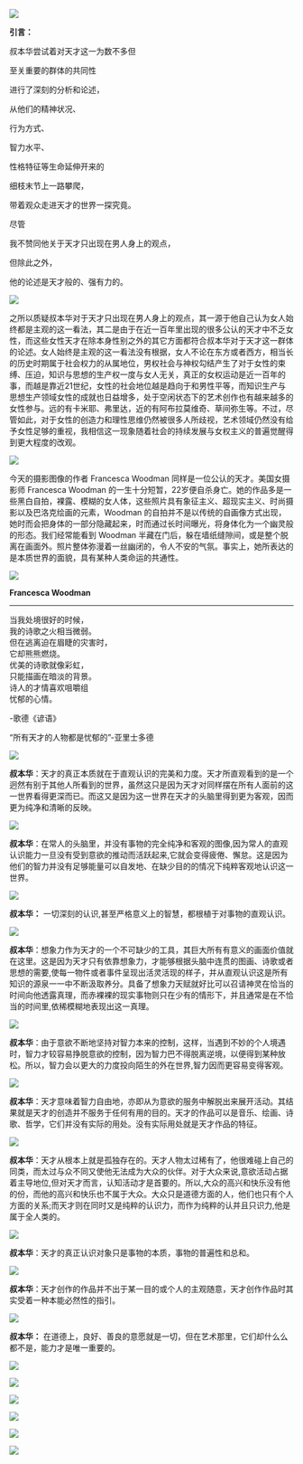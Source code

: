 ![](https://mmbiz.qpic.cn/mmbiz_jpg/eBZ8r4rC36Y61Ox5BuTBrd89gVgmmMcwLOFoTIKMSuvWJCe2mRibraxJvB7dGOmIBT8hf8DYlmZdMb6NB9bGwLw/640?wx_fmt=jpeg)

**引言：** 

叔本华尝试着对天才这一为数不多但

至关重要的群体的共同性

进行了深刻的分析和论述，

从他们的精神状况、

行为方式、

智力水平、

性格特征等生命延伸开来的

细枝末节上一路攀爬，

带着观众走进天才的世界一探究竟。

尽管

我不赞同他关于天才只出现在男人身上的观点，

但除此之外，

他的论述是天才般的、强有力的。

![](https://mmbiz.qpic.cn/mmbiz_jpg/eBZ8r4rC36Zwrb8Tfl1gY0wib75faeYmYedjQf2QeUGMzu2Fuiak3OwINA03piciawiaZnOVAZahQB0rZ5WeibDtf6Ew/640?wx_fmt=jpeg)

之所以质疑叔本华对于天才只出现在男人身上的观点，其一源于他自己认为女人始终都是主观的这一看法，其二是由于在近一百年里出现的很多公认的天才中不乏女性，而这些女性天才在除本身性别之外的其它方面都符合叔本华对于天才这一群体的论述。女人始终是主观的这一看法没有根据，女人不论在东方或者西方，相当长的历史时期属于社会权力的从属地位，男权社会与神权勾结产生了对于女性的束缚、压迫，知识与思想的生产权一度与女人无关，真正的女权运动是近一百年的事，而越是靠近21世纪，女性的社会地位越是趋向于和男性平等，而知识生产与思想生产领域女性的成就也日益增多，处于空闲状态下的艺术创作也有越来越多的女性参与。远的有卡米耶、弗里达，近的有阿布拉莫维奇、草间弥生等。不过，尽管如此，对于女性的创造力和理性思维仍然被很多人所歧视，艺术领域仍然没有给予女性足够的重视，我相信这一现象随着社会的持续发展与女权主义的普遍觉醒得到更大程度的改观。

![](https://mmbiz.qpic.cn/mmbiz_jpg/eBZ8r4rC36Zwrb8Tfl1gY0wib75faeYmY7NvtStACO6SNI2OuQHKPKMJFIIOPubmoLOKY2HEJcS6Ft91NaxbR2g/640?wx_fmt=jpeg)

今天的摄影图像的作者 Francesca Woodman 同样是一位公认的天才。美国女摄影师 Francesca Woodman 的一生十分短暂，22岁便自杀身亡。她的作品多是一些黑白自拍，裸露、模糊的女人体，这些照片具有象征主义、超现实主义、时尚摄影以及巴洛克绘画的元素，Woodman 的自拍并不是以传统的自画像方式出现，她时而会把身体的一部分隐藏起来，时而通过长时间曝光，将身体化为一个幽灵般的形态。我们经常能看到 Woodman 半藏在门后，躲在墙纸缝隙间，或是整个脱离在画面外。照片整体弥漫着一丝幽闭的，令人不安的气氛。事实上，她所表达的是本质世界的面貌，具有某种人类命运的共通性。

![](https://mmbiz.qpic.cn/mmbiz_jpg/eBZ8r4rC36Zwrb8Tfl1gY0wib75faeYmYcNUokkiaUKo9X7Pcr3YNBJhnJrtVu9SdCJUGfesm6msv4GIYXL9LGag/640?wx_fmt=jpeg)

**Francesca Woodman**

* * *

当我处境很好的时候，  
我的诗歌之火相当微弱。  
但在逃离迫在眉睫的灾害时，  
它却熊熊燃烧。  
优美的诗歌就像彩虹，  
只能描画在暗淡的背景。  
诗人的才情喜欢咀嚼组  
忧郁的心情。  

\-歌德《谚语》  

“所有天才的人物都是忧郁的”-亚里士多德

![](https://mmbiz.qpic.cn/mmbiz_jpg/eBZ8r4rC36Zwrb8Tfl1gY0wib75faeYmYGG7TXNYUF3rT92WABDjRRAKlo4kD6ezZJvTJxEyhVDqZ9Via7bLGibTA/640?wx_fmt=jpeg)

**叔本华**：天才的真正本质就在于直观认识的完美和力度。天才所直观看到的是一个迥然有别于其他人所看到的世界，虽然这只是因为天才对同样摆在所有人面前的这一世界看得更深而已。而这又是因为这一世界在天才的头脑里得到更为客观，因而更为纯净和清晰的反映。

![](https://mmbiz.qpic.cn/mmbiz_jpg/eBZ8r4rC36Zwrb8Tfl1gY0wib75faeYmYEfkR0jqRcJRmqR0uEr76uBg9VW2Gzg8KdzHpZnJQA0BBBTIgJgfgwA/640?wx_fmt=jpeg)

**叔本华**：在常人的头脑里，并没有事物的完全纯净和客观的图像,因为常人的直观认识能力一旦没有受到意欲的推动而活跃起来,它就会变得疲倦、懈怠。这是因为他们的智力并没有足够能量可以自发地、在缺少目的的情况下纯粹客观地认识这一世界。

![](https://mmbiz.qpic.cn/mmbiz_jpg/eBZ8r4rC36Zwrb8Tfl1gY0wib75faeYmYQQuUaoZ7GdN5FhMpSBhYjMOUMUdeAGSHoptW8l13TZFTViahhqwvLOg/640?wx_fmt=jpeg)

**叔本华：** 一切深刻的认识,甚至严格意义上的智慧，都根植于对事物的直观认识。  

![](https://mmbiz.qpic.cn/mmbiz_jpg/eBZ8r4rC36Zwrb8Tfl1gY0wib75faeYmYKMrHtg8Fam4t79c1ACKcIjdicM2h3a71rqoUvF9M0TrKYTTGyckjBEg/640?wx_fmt=jpeg)

**叔本华**：想象力作为天才的一个不可缺少的工具，其巨大所有有意义的画面价值就在这里。这是因为天才只有依靠想象力，才能够根据头脑中连贯的图画、诗歌或者思想的需要,使每一物件或者事件呈现出活灵活现的样子，并从直观认识这是所有知识的源泉一一中不断汲取养分。具备了想象力天赋就好比可以召请神灵在恰当的时间向他透露真理，而赤裸裸的现实事物则只在少有的情形下，并且通常是在不恰当的时间里,依稀模糊地表现出这一真理。  

![](https://mmbiz.qpic.cn/mmbiz_jpg/eBZ8r4rC36Zwrb8Tfl1gY0wib75faeYmYBVhf8S5GADHDVly6ER1YYVkktZP6BeNcibg0edvkuCAaIk9GwkbicIuA/640?wx_fmt=jpeg)

**叔本华**：由于意欲不断地坚持对智力本来的控制，这样，当遇到不妙的个人境遇时，智力才较容易挣脱意欲的控制，因为智力巴不得脱离逆境，以便得到某种放松。所以，智力会以更大的力度投向陌生的外在世界,智力因而更容易变得客观。  

![](https://mmbiz.qpic.cn/mmbiz_jpg/eBZ8r4rC36Zwrb8Tfl1gY0wib75faeYmYRdzdl2SB4TEnZVYENotmEzNRXUoCYP370QMUmUoiaARTfD2e83e8hRA/640?wx_fmt=jpeg)

**叔本华**：天才意味着智力自由地，亦即从为意欲的服务中解脱出来展开活动。其结果就是天才的创造并不服务于任何有用的目的。天才的作品可以是音乐、绘画、诗歌、哲学，它们并没有实际的用处。没有实际用处就是天才作品的特征。  

![](https://mmbiz.qpic.cn/mmbiz_jpg/eBZ8r4rC36Zwrb8Tfl1gY0wib75faeYmYUorpgKZ5IEHrVkKQyzQUZxSvJeul1Na4ERJSPfFyzeicDkGKoorDxrQ/640?wx_fmt=jpeg)

**叔本华**：天才从根本上就是孤独存在的。天才人物太过稀有了，他很难碰上自己的同类，而太过与众不同又使他无法成为大众的伙伴。对于大众来说,意欲活动占据着主导地位,但对天才而言，认知活动才是首要的。所以,大众的高兴和快乐没有他的份，而他的高兴和快乐也不属于大众。大众只是道德方面的人，他们也只有个人方面的关系;而天才则在同时又是纯粹的认识力，而作为纯粹的认并且只识力,他是属于全人类的。

![](https://mmbiz.qpic.cn/mmbiz_jpg/eBZ8r4rC36Zwrb8Tfl1gY0wib75faeYmYfXe7Rdkc7AvIne4kKvp6xDLZRX4O9UDGVnxEUWiaqKVHH6GarU5bp0A/640?wx_fmt=jpeg)

**叔本华**：天才的真正认识对象只是事物的本质，事物的普遍性和总和。

![](https://mmbiz.qpic.cn/mmbiz_jpg/eBZ8r4rC36Zwrb8Tfl1gY0wib75faeYmYYzZuS4rKJcxnibKOLH32UodBiadHWICcGXtqN8zdlx2SACFMLMmUCE3w/640?wx_fmt=jpeg)

**叔本华**：天才创作的作品并不出于某一目的或个人的主观随意，天才创作作品时其实受着一种本能必然性的指引。

![](https://mmbiz.qpic.cn/mmbiz_jpg/eBZ8r4rC36Zwrb8Tfl1gY0wib75faeYmYo1vuJYjvia3ib4rStRHr9EibiaRfFx1ibBoqFl1UO5J7hMDiaPBpgFn4p9BQ/640?wx_fmt=jpeg)

**叔本华：** 在道德上，良好、善良的意愿就是一切，但在艺术那里，它们却什么么都不是，能力才是唯一重要的。

![](https://mmbiz.qpic.cn/mmbiz_jpg/eBZ8r4rC36Zwrb8Tfl1gY0wib75faeYmYicv78AOyLfaY1sQjI62quP1RqgGr80kxxO1ibPdh7AEAStFcM7I5WiadQ/640?wx_fmt=jpeg)

![](https://mmbiz.qpic.cn/mmbiz_jpg/eBZ8r4rC36Zwrb8Tfl1gY0wib75faeYmYgyHucN1gNreEMRoqcP9v6A2GrJQDWHCfC5icmAZSjbV8iaicwKXHCKJ1w/640?wx_fmt=jpeg)

![](https://mmbiz.qpic.cn/mmbiz_png/eBZ8r4rC36Zwrb8Tfl1gY0wib75faeYmYc7Z01ib0AgJ3NaIiaAa6DA6D2iaiag9KojiakAHMjaHWdaaRoamFHcdzjCg/640?wx_fmt=gif)

![](https://mmbiz.qpic.cn/mmbiz_jpg/eBZ8r4rC36Zwrb8Tfl1gY0wib75faeYmYlFb5wicKiaQ1uMaOtlmKQANd049VuMdibQjwhaY5ic393RlU1T6KLmRp4A/640?wx_fmt=jpeg)

![](https://mmbiz.qpic.cn/mmbiz_jpg/eBZ8r4rC36Zwrb8Tfl1gY0wib75faeYmYT9ic1gDm2Vzo7eGPpT8W6SXanhViaeQ9uLc3wf0BfJmWpCNS3ic9L79tA/640?wx_fmt=jpeg)

![](https://mmbiz.qpic.cn/mmbiz_jpg/eBZ8r4rC36Zwrb8Tfl1gY0wib75faeYmYzfKY6YIOxJusAfXWV9yyE22zjWWRUJ7KEicqwn6uGxmwuRKdbEu88vg/640?wx_fmt=jpeg)